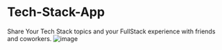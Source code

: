 # Tech-Stack-App
Share Your Tech Stack topics and your FullStack experience with friends and coworkers.
![image](https://user-images.githubusercontent.com/43505777/111386390-321fa980-867a-11eb-96cb-0f7a6f1ce8fd.png)

